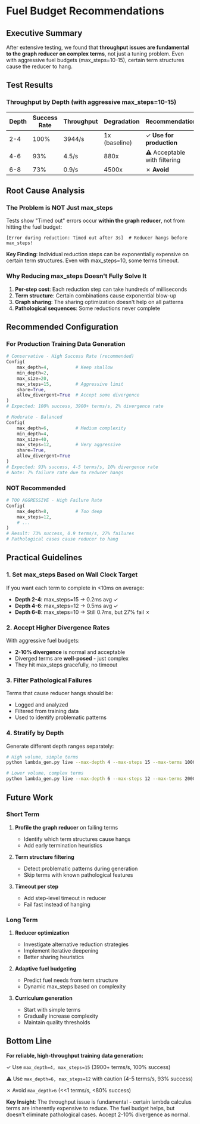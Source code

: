 # Fuel Budget Recommendations

## Executive Summary

After extensive testing, we found that **throughput issues are fundamental to the graph reducer on complex terms**, not just a tuning problem. Even with aggressive fuel budgets (max_steps=10-15), certain term structures cause the reducer to hang.

## Test Results

### Throughput by Depth (with aggressive max_steps=10-15)

| Depth | Success Rate | Throughput | Degradation | Recommendation |
|-------|-------------|------------|-------------|----------------|
| 2-4   | 100%        | 3944/s     | 1x (baseline) | ✓ **Use for production** |
| 4-6   | 93%         | 4.5/s      | 880x        | ⚠️ Acceptable with filtering |
| 6-8   | 73%         | 0.9/s      | 4500x       | ✗ **Avoid** |

## Root Cause Analysis

### The Problem is NOT Just max_steps

Tests show "Timed out" errors occur **within the graph reducer**, not from hitting the fuel budget:

```
[Error during reduction: Timed out after 3s]  # Reducer hangs before max_steps!
```

**Key Finding**: Individual reduction steps can be exponentially expensive on certain term structures. Even with max_steps=10, some terms timeout.

### Why Reducing max_steps Doesn't Fully Solve It

1. **Per-step cost**: Each reduction step can take hundreds of milliseconds
2. **Term structure**: Certain combinations cause exponential blow-up
3. **Graph sharing**: The sharing optimization doesn't help on all patterns
4. **Pathological sequences**: Some reductions never complete

## Recommended Configuration

### For Production Training Data Generation

```python
# Conservative - High Success Rate (recommended)
Config(
    max_depth=4,          # Keep shallow
    min_depth=2,
    max_size=20,
    max_steps=15,         # Aggressive limit
    share=True,
    allow_divergent=True  # Accept some divergence
)
# Expected: 100% success, 3900+ terms/s, 2% divergence rate
```

```python
# Moderate - Balanced
Config(
    max_depth=6,          # Medium complexity
    min_depth=4,
    max_size=40,
    max_steps=12,         # Very aggressive
    share=True,
    allow_divergent=True
)
# Expected: 93% success, 4-5 terms/s, 10% divergence rate
# Note: 7% failure rate due to reducer hangs
```

### NOT Recommended

```python
# TOO AGGRESSIVE - High Failure Rate
Config(
    max_depth=8,          # Too deep
    max_steps=12,
    # ...
)
# Result: 73% success, 0.9 terms/s, 27% failures
# Pathological cases cause reducer to hang
```

## Practical Guidelines

### 1. Set max_steps Based on Wall Clock Target

If you want each term to complete in <10ms on average:
- **Depth 2-4**: max_steps=15 → 0.2ms avg ✓
- **Depth 4-6**: max_steps=12 → 0.5ms avg ✓
- **Depth 6-8**: max_steps=10 → Still 0.7ms, but 27% fail ✗

### 2. Accept Higher Divergence Rates

With aggressive fuel budgets:
- **2-10% divergence** is normal and acceptable
- Diverged terms are **well-posed** - just complex
- They hit max_steps gracefully, no timeout

### 3. Filter Pathological Failures

Terms that cause reducer hangs should be:
- Logged and analyzed
- Filtered from training data
- Used to identify problematic patterns

### 4. Stratify by Depth

Generate different depth ranges separately:

```bash
# High volume, simple terms
python lambda_gen.py live --max-depth 4 --max-steps 15 --max-terms 10000

# Lower volume, complex terms
python lambda_gen.py live --max-depth 6 --max-steps 12 --max-terms 2000
```

## Future Work

### Short Term

1. **Profile the graph reducer** on failing terms
   - Identify which term structures cause hangs
   - Add early termination heuristics

2. **Term structure filtering**
   - Detect problematic patterns during generation
   - Skip terms with known pathological features

3. **Timeout per step**
   - Add step-level timeout in reducer
   - Fail fast instead of hanging

### Long Term

1. **Reducer optimization**
   - Investigate alternative reduction strategies
   - Implement iterative deepening
   - Better sharing heuristics

2. **Adaptive fuel budgeting**
   - Predict fuel needs from term structure
   - Dynamic max_steps based on complexity

3. **Curriculum generation**
   - Start with simple terms
   - Gradually increase complexity
   - Maintain quality thresholds

## Bottom Line

**For reliable, high-throughput training data generation:**

✓ Use `max_depth=4, max_steps=15` (3900+ terms/s, 100% success)

⚠️ Use `max_depth=6, max_steps=12` with caution (4-5 terms/s, 93% success)

✗ Avoid `max_depth>6` (<<1 terms/s, <80% success)

**Key Insight**: The throughput issue is fundamental - certain lambda calculus terms are inherently expensive to reduce. The fuel budget helps, but doesn't eliminate pathological cases. Accept 2-10% divergence as normal.
